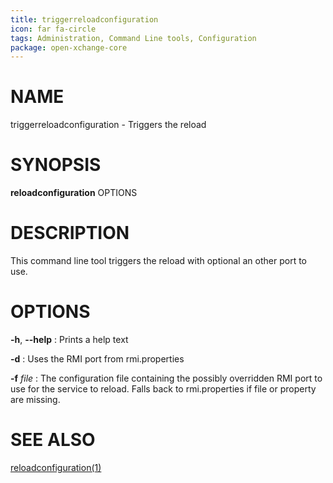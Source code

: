 ```yaml
---
title: triggerreloadconfiguration
icon: far fa-circle
tags: Administration, Command Line tools, Configuration
package: open-xchange-core
---
```


# NAME

triggerreloadconfiguration - Triggers the reload

# SYNOPSIS

**reloadconfiguration** OPTIONS

# DESCRIPTION

This command line tool triggers the reload with optional an other port to use.

# OPTIONS

**-h**, **--help**
: Prints a help text

**-d**
: Uses the RMI port from rmi.properties

**-f** *file*
: The configuration file containing the possibly overridden RMI port to use for the service to reload. Falls back to rmi.properties if file or property are missing.

# SEE ALSO

[reloadconfiguration(1)](reloadconfiguration)